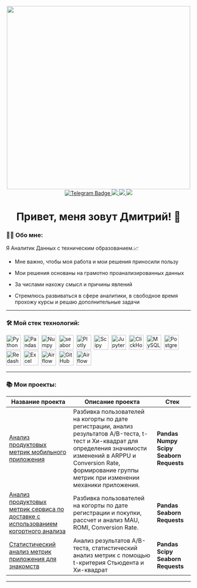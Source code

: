 <div id="header" align="center">
  <img src="https://media.giphy.com/media/v1.Y2lkPTc5MGI3NjExZzgzOHgyOTh0azRnNjE4c3JiZTAweGpiemtzZ2xyM2R0bnV5NXR5YyZlcD12MV9pbnRlcm5hbF9naWZfYnlfaWQmY3Q9Zw/uyoXx0qpUWfQs/giphy.gif" width="500"/>
</div>
<div id="badges" align="center">
<a href="https://t.me/golubtsov_dmitry">
<img src="https://img.shields.io/badge/Telegram-blue?logo=telegram&logoColor=white&style=for-the-badge" alt="Telegram Badge"/>
</a>
  <a href="https://vk.com/golybtsovd">
  <img src="https://img.shields.io/badge/VK-blue?logo=VK&logoColor=white&style=for-the-badge"/>
  </a>
  <a href="https://wa.me/9116730779">
  <img src="https://img.shields.io/badge/-WHATSAPP-28D146?style=for-the-badge&logo=whatsapp&logoColor=FFFFFF"/>
  </a>
  <a href="https://mail.google.com/mail/u/0/?tab=rm&ogbl#inbox">
  <img src="https://img.shields.io/badge/Gmail-0b0038?style=for-the-badge&logo=gmail&logoColor=red"/>
  </a>    
</div>
<div align='center'>
<h1>
 Привет, меня зовут Дмитрий! 👋
</h1>
<div id="header" align="left">


  ### 👨‍💻 Обо мне:
  Я Аналитик Данных с техническим образованием.📈
  
- Мне важно, чтобы моя работа и мои решения приносили пользу

- Мои решения основаны на грамотно проанализированных данных

- За числами нахожу смысл и причины явлений

- Стремлюсь развиваться в сфере аналитики, в свободное время прохожу курсы и решаю дополнительные задачи

<div id="header" align="left">

---

  ### 🛠️ Мой стек технологий:
  <img src="https://img.shields.io/badge/python-white?logo=python&style=for-the-badge" title="Python" alt="Python" height="40"/>&nbsp;
  <img src="https://img.shields.io/badge/pandas-white?logo=pandas&logoColor=yellow&style=for-the-badge" title="Pandas" alt="Pandas" height="40"/>&nbsp;
  <img src="https://img.shields.io/badge/numpy-white?logo=numpy&logoColor=blue&style=for-the-badge" title="Numpy" alt="Numpy" height="40"/>&nbsp;
  <img src="https://img.shields.io/badge/seaborn-white?logo=&logoColor=blue&style=for-the-badge" title="seaborn" alt="seaborn" height="40"/>&nbsp;
  <img src="https://img.shields.io/badge/plotly-white?logo=plotly&logoColor=blue&style=for-the-badge" title="Plotly" alt="Plotly" height="40"/>&nbsp;
  <img src="https://img.shields.io/badge/Scipy-white?logo=Scipy&logoColor=black&style=for-the-badge" title="Scipy" alt="Scipy" height="40"/>&nbsp;
  <img src="https://img.shields.io/badge/Jupyter_notebook-white?logo=Jupyter&style=for-the-badge" title="Jupyter" alt="Jupyter" height="40"/>&nbsp;
  <img src="https://img.shields.io/badge/Clickhouse-white?logo=Clickhouse&style=for-the-badge" title="ClickHouse" alt="ClickHouse" height="40"/>&nbsp;
  <img src="https://img.shields.io/badge/mySQL-white?logo=mySQL&s&style=for-the-badge" title="MySQL"  alt="MySQL" height="40"/>&nbsp;
  <img src="https://img.shields.io/badge/PostgreSQL-white?logo=PostgreSQL&s&style=for-the-badge" title="PostgreSQL" alt="PostgreSQL" height="40"/>&nbsp;
  <img src="https://img.shields.io/badge/redash-white?logo=redash&logoColor=black&style=for-the-badge" title="Redash" alt="Redash" height="40"/>&nbsp;
  <img src="https://img.shields.io/badge/Excel-white?logo=microsoftexcel&logoColor=darkgreen&style=for-the-badge" title="Excel" alt="Excel" height="40"/>&nbsp;
  <img src="https://img.shields.io/badge/Tableau-white?logo=Tableau&s&logoColor=yellow&style=for-the-badge" title="Airflow" alt="Airflow" height="40"/>&nbsp;
  <img src="https://img.shields.io/badge/GIT-white?logo=git&logoColor=red&style=for-the-badge" title="GitHub" alt="GitHub" height="40"/>&nbsp;
  <img src="https://img.shields.io/badge/Airflow-white?logo=apacheairflow&logoColor=black&style=for-the-badge" title="Airflow" alt="Airflow" height="40"/>&nbsp;

---


  ### 📚 Мои проекты:
|Название проекта| Описание проекта| Стек|
|----------------|-----------------|-----|
|[Анализ продуктовых метрик мобильного приложения](https://github.com/DmitryGolubtsov/gamedev_analytics)|Разбивка пользователей на когорты по дате регистрации, анализ результатов А/B-теста, t-тест и Хи-квадрат для определения значимости изменений в ARPPU и Conversion Rate, формирование группы метрик при изменении механики приложения.|**Pandas** **Numpy** **Scipy** **Seaborn** **Requests**|
|[Анализ продуктовых метрик сервиса по доставке с использованием когортного анализа](https://github.com/DmitryGolubtsov/delivery_service_analytics)|Разбивка пользователей на когорты по дате регистрации и покупки, рассчет и анализ MAU, ROMI, Conversion Rate.|**Pandas** **Seaborn** **Requests**|
|[Статистический анализ метрик приложения для знакомств](https://github.com/DmitryGolubtsov/dating_app_analytics)|Анализ результатов А/B-теста, статистический анализ метрик с помощью t-критерия Стьюдента и Хи-квадрат|**Pandas** **Scipy** **Seaborn** **Requests**|

---
